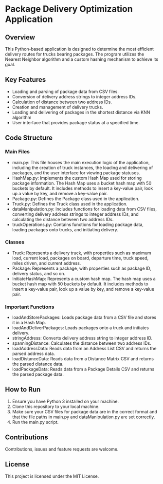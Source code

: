 # Package Delivery Optimization Application
## Overview
This Python-based application is designed to determine the most efficient delivery routes for trucks bearing packages. The program utilizes the Nearest Neighbor algorithm and a custom hashing mechanism to achieve its goal.
## Key Features
- Loading and parsing of package data from CSV files.
- Conversion of delivery address strings to integer address IDs.
- Calculation of distance between two address IDs.
- Creation and management of delivery trucks.
- Loading and delivering of packages in the shortest distance via KNN algorithm
- User interface that provides package status at a specified time.

## Code Structure
### Main Files
- main.py: This file houses the main execution logic of the application, including the creation of truck instances, the loading and delivering of packages, and the user interface for viewing package statuses.
- HashMap.py: Implements the custom Hash Map used for storing package information. The Hash Map uses a bucket hash map with 50 buckets by default. It includes methods to insert a key-value pair, look up a value by key, and remove a key-value pair.
- Package.py: Defines the Package class used in the application.
- Truck.py: Defines the Truck class used in the application.
- dataManipulation.py: Includes functions for loading data from CSV files, converting delivery address strings to integer address IDs, and calculating the distance between two address IDs.
- truckOperations.py: Contains functions for loading package data, loading packages onto trucks, and initiating delivery.
### Classes
- Truck: Represents a delivery truck, with properties such as maximum load, current load, packages on board, departure time, truck speed, miles driven, and current address.
- Package: Represents a package, with properties such as package ID, delivery status, and so on.
- InitiateHashMap: Represents a custom hash map. The hash map uses a bucket hash map with 50 buckets by default. It includes methods to insert a key-value pair, look up a value by key, and remove a key-value pair.
### Important Functions
- loadAndStorePackages: Loads package data from a CSV file and stores it in a Hash Map.
- loadAndDeliverPackages: Loads packages onto a truck and initiates delivery.
- stringAddress: Converts delivery address string to integer address ID.
- spanningDistance: Calculates the distance between two address IDs.
- loadAddressData: Reads data from an Address List CSV and returns the parsed address data.
- loadDistanceData: Reads data from a Distance Matrix CSV and returns the parsed distance data.
- loadPackageData: Reads data from a Package Details CSV and returns the parsed package data.
## How to Run
1. Ensure you have Python 3 installed on your machine.
2. Clone this repository to your local machine.
3. Make sure your CSV files for package data are in the correct format and that the file paths in main.py and dataManipulation.py are set correctly.
4. Run the main.py script.
## Contributions
Contributions, issues and feature requests are welcome.
## License
This project is licensed under the MIT License.
